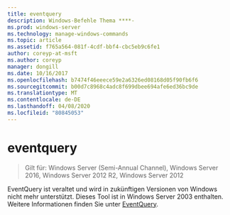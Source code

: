 ```yaml
---
title: eventquery
description: Windows-Befehle Thema ****-
ms.prod: windows-server
ms.technology: manage-windows-commands
ms.topic: article
ms.assetid: f765a564-081f-4cdf-bbf4-cbc5eb9c6fe1
author: coreyp-at-msft
ms.author: coreyp
manager: dongill
ms.date: 10/16/2017
ms.openlocfilehash: b7474f46eeece59e2a6326ed08168d05f90fb6f6
ms.sourcegitcommit: b00d7c8968c4adc8f699dbee694afe6ed36bc9de
ms.translationtype: MT
ms.contentlocale: de-DE
ms.lasthandoff: 04/08/2020
ms.locfileid: "80845053"
---
```

# <a name="eventquery"></a>eventquery

>Gilt für: Windows Server (Semi-Annual Channel), Windows Server 2016, Windows Server 2012 R2, Windows Server 2012

EventQuery ist veraltet und wird in zukünftigen Versionen von Windows nicht mehr unterstützt.
Dieses Tool ist in Windows Server 2003 enthalten. Weitere Informationen finden Sie unter [EventQuery](https://technet.microsoft.com/library/cc772995(v=ws.10).aspx).
